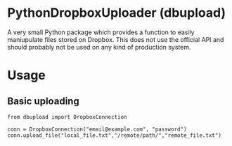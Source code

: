 # PythonDropboxUploader (dbupload)

A very small Python package which provides a function to easily maniupulate files stored on Dropbox. This does not use the official API and should probably not be used on any kind of production system.

# Usage

## Basic uploading

    from dbupload import DropboxConnection

    conn = DropboxConnection("email@example.com", "password")
    conn.upload_file("local_file.txt","/remote/path/","remote_file.txt")
    